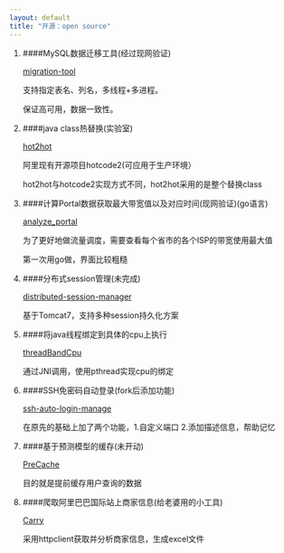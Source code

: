 ```yaml
---
layout: default
title: "开源：open source"
---
```



1. ####MySQL数据迁移工具(经过现网验证)

	[migration-tool](https://github.com/liuxinglanyue/migration-tool)

	支持指定表名、列名，多线程+多进程。

	保证高可用，数据一致性。
	
2. ####java class热替换(实验室)
	
	[hot2hot](https://github.com/liuxinglanyue/hot2hot)

	阿里现有开源项目hotcode2(可应用于生产环境）
	
	hot2hot与hotcode2实现方式不同，hot2hot采用的是整个替换class

3. ####计算Portal数据获取最大带宽值以及对应时间(现网验证)(go语言)
	
	[analyze_portal](https://github.com/liuxinglanyue/analyze_portal)

	为了更好地做流量调度，需要查看每个省市的各个ISP的带宽使用最大值
	
	第一次用go做，界面比较粗糙

4. ####分布式session管理(未完成)
	
	[distributed-session-manager](https://github.com/liuxinglanyue/distributed-session-manager)

	基于Tomcat7，支持多种session持久化方案

5. ####将java线程绑定到具体的cpu上执行
	
	[threadBandCpu](https://github.com/liuxinglanyue/threadBandCpu)
	
	通过JNI调用，使用pthread实现cpu的绑定
	
6. ####SSH免密码自动登录(fork后添加功能)

	[ssh-auto-login-manage](https://github.com/liuxinglanyue/ssh-auto-login-manage)
	
	在原先的基础上加了两个功能，1.自定义端口 2.添加描述信息，帮助记忆

7. ####基于预测模型的缓存(未开动)
	
	[PreCache](https://github.com/liuxinglanyue/PreCache)

	目的就是提前缓存用户查询的数据

8. ####爬取阿里巴巴国际站上商家信息(给老婆用的小工具)
	
	[Carry](https://github.com/liuxinglanyue/Carry)

	采用httpclient获取并分析商家信息，生成excel文件

<!-- Blog Comments -->
<div class="media">
  <!-- UY BEGIN -->
  <div id="uyan_frame">
  </div>
  <script type="text/javascript" src="http://v2.uyan.cc/code/uyan.js?uid=1988228">
  </script>
  <!-- UY END -->
</div>